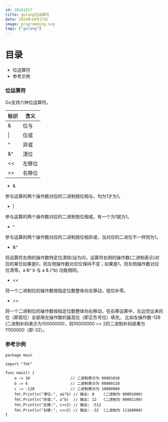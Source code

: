 ```yaml
---
id: 20241017
title: golang位运算符
date: 2024年10月17日
image: programming.svg
tags: ["golang"]
---
```



# 目录

- 位运算符
- 参考示例


### 位运算符

Go支持六种位运算符。

| 标识 | 含义   |
| ---- | ------ |
| &    | 位与   |
| \|   | 位或   |
| ^    | 异或   |
| &^   | 清位   |
| <<   | 左移位 |
| >>   | 右移位 |

 - &

参与运算的两个操作数对应的二进制按位相与，均为1才为1。

 - |

参与运算的两个操作数对应的二进制按位相或，有一个为1就为1。

 - ^

参与运算的两个操作数对应的二进制按位相异或，当对应的二进位不一样则为1。

 - &^

将运算符左侧的操作数特定位清除(设为0)。运算符右侧的操作数(二进制表示)对应的某位如果是0，则左侧操作数对应位保持不变；如果是1，则左侧操作数对应位清零。a &^ b 与 a & (^b) 功能相同。

 - <<

将一个二进制位的操作数按指定位数整体向左移动，低位补零。

 - \>\>

将一个二进制位的操作数按指定位数整体向右移动，在右移运算中，左边空出来的位（即高位）全部用左操作数的最高位（即正负号位）填充。 比如左操作数-128 (二进制补码表示为10000000)，则10000000 >> 2的二进制补码结果为11100000（即-32）。


### 参考示例

```golang
package main

import "fmt"

func main() {
	a := 10                  // 二进制表示为 00001010
	b := 6                   // 二进制表示为 00000110
	c := -128                // 二进制表示为 10000000
	fmt.Println("清位:", a&^b) // 输出: 8    (二进制为 00001000)
	fmt.Println("异或:", a^b)  // 输出: 12   (二进制为 00001100)
	fmt.Println("左移:", c<<2) // 输出: -512 
	fmt.Println("右移:", c>>2) // 输出: -32  (二进制为 11100000)
}

```
